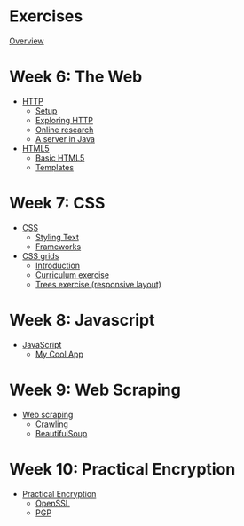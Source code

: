 # Exercises 

[Overview](./overview.md)

# Week 6: The Web
- [HTTP](./http/index.md)
  - [Setup](./http/setup.md)
  - [Exploring HTTP](./http/explore.md)
  - [Online research](./http/research.md)
  - [A server in Java](./http/server.md)
- [HTML5](./html5/index.md)
  - [Basic HTML5](./html5/basic.md)
  - [Templates](./html5/templates.md)

# Week 7: CSS
- [CSS](./css/index.md)
  - [Styling Text](./css/text.md)
  - [Frameworks](./css/framework.md)
- [CSS grids](./cssgrid/index.md)
  - [Introduction](./cssgrid/intro.md)
  - [Curriculum exercise](./cssgrid/curriculum.md)
  - [Trees exercise (responsive layout)](./cssgrid/trees.md)

# Week 8: Javascript
- [JavaScript](./js/index.md)
    - [My Cool App](./js/MyCoolApp.md)

# Week 9: Web Scraping
- [Web scraping](./scrape/index.md)
  - [Crawling](./scrape/crawl.md)
  - [BeautifulSoup](./scrape/soup.md)

# Week 10: Practical Encryption
- [Practical Encryption]()
  - [OpenSSL]()
  - [PGP]()
